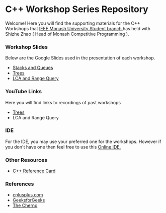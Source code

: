 # C++ Workshop Series Repository 

<p>Welcome! Here you will find the supporting materials for the C++ Workshops that 
  <a href="https://www.facebook.com/IEEEMonashStudentBranch">IEEE Monash University Student branch
  </a>
   has held with Shizhe Zhao ( Head of Monash Competitive Programming ).
</p>

<h3>Workshop Slides</h3>
<p>Below are the Google Slides used in the presentation of each workshop.</p>
<ul>
  <li><a href="https://docs.google.com/presentation/d/1JK_c00H3rGJikqJgmDcPzHSikWTfJJOrGkUs4iGdUBU/edit?usp=sharing">Stacks and Queues</a></li>
  <li><a href="https://docs.google.com/presentation/d/1x-sCB0y6WZFQnReq_zebO9l87yKy0KXM0orsWLbfeSs/edit?usp=sharing">Trees</a></li>
  <li><a href="https://docs.google.com/presentation/d/1dfxWQyzU1IYumlMHuNR1AUz3mL0CXcHJPP3hUwJMJR8/edit?usp=sharing">LCA and Range Query</a></li>
</ul>


<h3>YouTube Links</h3>
<p>Here you will find links to recordings of past workshops</p>
<ul>
  <li><a href="https://youtu.be/Lpor0FDjmMo">Trees </a></li>
  <li>LCA and Range Query</li>
</ul>

<h3>IDE</h3>
<p>For the IDE, you may use your preferred one for the workshops. However if you don't have one then feel free to use this <a href="http://cpp.sh/">Online IDE.</a></p>

<h3>Other Resources</h3>
<ul>
  <li><a href="https://www.cs.ccu.edu.tw/~damon/oop/,c++refcard.pdf">C++ Reference Card</a></li>
</ul>

<h3>References</h3>
<ul>
  <li><a href="http://www.cplusplus.com/doc/tutorial/">cplusplus.com</a></li>
  <li><a href="https://www.geeksforgeeks.org/c-plus-plus/">GeeksforGeeks</a></li>
  <li><a href="https://www.youtube.com/user/TheChernoProject">The Cherno</a></li>
</ul>
